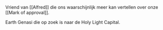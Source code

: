 Vriend van [[Alfred]] die ons waarschijnlijk meer kan vertellen over onze [[Mark of approval]].

Earth Genasi die op zoek is naar de Holy Light Capital.